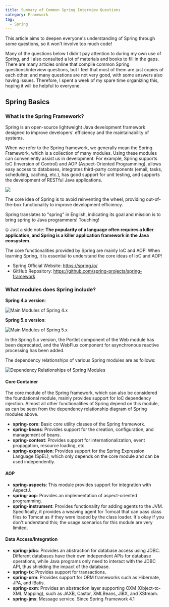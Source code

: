 ```yaml
---
title: Summary of Common Spring Interview Questions
category: Framework
tag:
  - Spring
---
```


<!-- @include: @small-advertisement.snippet.md -->

This article aims to deepen everyone's understanding of Spring through some questions, so it won't involve too much code!

Many of the questions below I didn't pay attention to during my own use of Spring, and I also consulted a lot of materials and books to fill in the gaps. There are many articles online that compile common Spring questions/interview questions, but I feel that most of them are just copies of each other, and many questions are not very good, with some answers also having issues. Therefore, I spent a week of my spare time organizing this, hoping it will be helpful to everyone.

## Spring Basics

### What is the Spring Framework?

Spring is an open-source lightweight Java development framework designed to improve developers' efficiency and the maintainability of systems.

When we refer to the Spring framework, we generally mean the Spring Framework, which is a collection of many modules. Using these modules can conveniently assist us in development. For example, Spring supports IoC (Inversion of Control) and AOP (Aspect-Oriented Programming), allows easy access to databases, integrates third-party components (email, tasks, scheduling, caching, etc.), has good support for unit testing, and supports the development of RESTful Java applications.

![](https://oss.javaguide.cn/github/javaguide/system-design/framework/spring/38ef122122de4375abcd27c3de8f60b4.png)

The core idea of Spring is to avoid reinventing the wheel, providing out-of-the-box functionality to improve development efficiency.

Spring translates to "spring" in English, indicating its goal and mission is to bring spring to Java programmers! Touching!

🤐 Just a side note: **The popularity of a language often requires a killer application, and Spring is a killer application framework in the Java ecosystem.**

The core functionalities provided by Spring are mainly IoC and AOP. When learning Spring, it is essential to understand the core ideas of IoC and AOP!

- Spring Official Website: <https://spring.io/>
- GitHub Repository: <https://github.com/spring-projects/spring-framework>

### What modules does Spring include?

**Spring 4.x version**:

![Main Modules of Spring 4.x](https://oss.javaguide.cn/github/javaguide/system-design/framework/spring/jvme0c60b4606711fc4a0b6faf03230247a.png)

**Spring 5.x version**:

![Main Modules of Spring 5.x](https://oss.javaguide.cn/github/javaguide/system-design/framework/spring/20200831175708.png)

In the Spring 5.x version, the Portlet component of the Web module has been deprecated, and the WebFlux component for asynchronous reactive processing has been added.

The dependency relationships of various Spring modules are as follows:

![Dependency Relationships of Spring Modules](https://oss.javaguide.cn/github/javaguide/system-design/framework/spring/20200902100038.png)

#### Core Container

The core module of the Spring framework, which can also be considered the foundational module, mainly provides support for IoC dependency injection. Almost all other functionalities of Spring depend on this module, as can be seen from the dependency relationship diagram of Spring modules above.

- **spring-core**: Basic core utility classes of the Spring framework.
- **spring-beans**: Provides support for the creation, configuration, and management of beans.
- **spring-context**: Provides support for internationalization, event propagation, resource loading, etc.
- **spring-expression**: Provides support for the Spring Expression Language (SpEL), which only depends on the core module and can be used independently.

#### AOP

- **spring-aspects**: This module provides support for integration with AspectJ.
- **spring-aop**: Provides an implementation of aspect-oriented programming.
- **spring-instrument**: Provides functionality for adding agents to the JVM. Specifically, it provides a weaving agent for Tomcat that can pass class files to Tomcat as if they were loaded by the class loader. It's okay if you don't understand this; the usage scenarios for this module are very limited.

#### Data Access/Integration

- **spring-jdbc**: Provides an abstraction for database access using JDBC. Different databases have their own independent APIs for database operations, while Java programs only need to interact with the JDBC API, thus shielding the impact of the database.
- **spring-tx**: Provides support for transactions.
- **spring-orm**: Provides support for ORM frameworks such as Hibernate, JPA, and iBatis.
- **spring-oxm**: Provides an abstraction layer supporting OXM (Object-to-XML Mapping), such as JAXB, Castor, XMLBeans, JiBX, and XStream.
- **spring-jms**: Message service. Since Spring Framework 4.1
